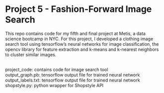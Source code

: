 # Project 5 - Fashion-Forward Image Search

This repo contains code for my fifth and final project at Metis, a data science bootcamp in NYC. For this project, I developed a clothing image search tool using tensorflow’s neural networks for image classification, the opencv library for feature extraction and k-means and k-nearest neighbors to cluster similar images. <br /> <br />

project_code: contains code for image search tool <br />
output_graph.pb: tensorflow output file for trained neural network <br />
output_labels.txt: tensorflow output file for trained neural network <br />
shopstyle.py: python wrapper for Shopstyle API <br />
